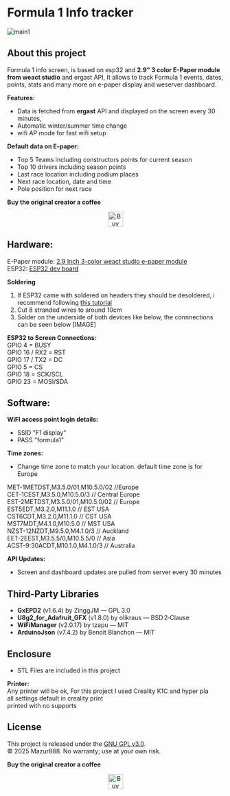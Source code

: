 
# Formula 1 Info tracker  
  
![main1](https://github.com/user-attachments/assets/bd2d88d6-c71a-4726-ab1c-6443115e69ff) 

## About this project  
Formula 1 info screen, is based on esp32 and **2.9"  3 color E-Paper module from weact studio** and ergast API, It allows to track Formula 1 events, dates, points, stats and many more on e-paper display and weserver dashboard.  
  
**Features:**  
  
- Data is fetched from **ergast** API and displayed on the screen every 30 minutes,  
- Automatic winter/summer time change  
- wifi AP mode for fast wifi setup  
    
**Default data on E-paper:**  
  
- Top 5 Teams including constructors points for current season   
- Top 10 drivers including season points   
- Last race location including podium places   
- Next race location, date and time  
- Pole position for next race  

**Buy the original creator a coffee**
<p align="center">
<a href="https://www.buymeacoffee.com/mazur888" target="_blank"><img src="https://cdn.buymeacoffee.com/buttons/default-orange.png" alt="Buy Me A Coffee" height="35" width="auto"></a>
</p>
  
## **Hardware:**  
E-Paper module: [2.9 Inch 3-color weact studio e-paper module](https://www.aliexpress.com/item/1005005183232092.html?spm=a2g0o.productlist.main.2.d29e43e0C0sZmD&algo_pvid=ab08f407-4a25-4efe-bcc8-adf1ec59051f&algo_exp_id=ab08f407-4a25-4efe-bcc8-adf1ec59051f-1&pdp_ext_f=%7B%22order%22%3A%22740%22%2C%22eval%22%3A%221%22%7D&pdp_npi=4%40dis%21GBP%2126.76%217.09%21%21%21251.74%2166.72%21%40211b813b17533132046734689e8b5e%2112000032024103612%21sea%21UK%210%21ABX&curPageLogUid=xo1fotgOXa89&utparam-url=scene%3Asearch%7Cquery_from%3A)  
ESP32: [ESP32 dev board](https://www.aliexpress.com/item/1005010047681414.html?spm=a2g0o.productlist.main.1.30ec1b2cBcUzxq&algo_pvid=14b9ba4f-94ec-4696-9887-1cc359ec1b20&algo_exp_id=14b9ba4f-94ec-4696-9887-1cc359ec1b20-0&pdp_ext_f=%7B%22order%22%3A%225%22%2C%22eval%22%3A%221%22%2C%22fromPage%22%3A%22search%22%7D&pdp_npi=6%40dis%21DKK%2178.46%2128.25%21%21%2185.80%2130.89%21%40211b61ae17593335981955231ef35b%2112000050947514964%21sea%21DK%21938313092%21X%211%210%21n_tag%3A-29919%3Bd%3A570e4a5%3Bm03_new_user%3A-29895&curPageLogUid=9CoVqIbFTJsd&utparam-url=scene%3Asearch%7Cquery_from%3A%7Cx_object_id%3A1005010047681414%7C_p_origin_prod%3A)

**Soldering**
1. If ESP32 came with soldered on headers they should be desoldered, i recommend following [this tutorial](https://www.instructables.com/How-to-Desolder-Headers/) 
2. Cut 8 stranded wires to around 10cm
3. Solder on the underside of both devices like below, the connnections can be seen below
[IMAGE]

**ESP32 to Screen Connections:**  
GPIO 4 = BUSY  
GPIO 16 / RX2 = RST  
GPIO 17 / TX2 = DC  
GPIO 5 = CS  
GPIO 18  = SCK/SCL  
GPIO 23 = MOSI/SDA  

## **Software:**
**WiFI access point login details:**  
- SSID "F1 display"  
- PASS "formula1"  
  
**Time zones:**  
- Change time zone to match your location. default time zone is for Europe  
  
MET-1METDST,M3.5.0/01,M10.5.0/02   //Europe  
CET-1CEST,M3.5.0,M10.5.0/3         // Central Europe  
EST-2METDST,M3.5.0/01,M10.5.0/02   // Europe  
EST5EDT,M3.2.0,M11.1.0           // EST USA  
CST6CDT,M3.2.0,M11.1.0           // CST USA  
MST7MDT,M4.1.0,M10.5.0           // MST USA  
NZST-12NZDT,M9.5.0,M4.1.0/3      // Auckland  
EET-2EEST,M3.5.5/0,M10.5.5/0     // Asia  
ACST-9:30ACDT,M10.1.0,M4.1.0/3   // Australia  
  
**API Updates:**  
- Screen and dashboard updates are pulled from server every 30 minutes

## **Third‑Party Libraries**  
- **GxEPD2** (v1.6.4) by ZinggJM — GPL 3.0  
- **U8g2_for_Adafruit_GFX** (v1.8.0) by olikraus — BSD 2‑Clause  
- **WiFiManager** (v2.0.17) by tzapu — MIT  
- **ArduinoJson** (v7.4.2) by Benoit Blanchon — MIT

## Enclosure
- STL Files are included in this project  
  
**Printer:**  
Any printer will be ok, For this project I used Creality K1C and hyper pla  
all settings default in creality print  
printed with no supports  
  
## License
This project is released under the [GNU GPL v3.0](LICENSE).  
© 2025 Mazur888. No warranty; use at your own risk.

**Buy the original creator a coffee**
<p align="center">
<a href="https://www.buymeacoffee.com/mazur888" target="_blank"><img src="https://cdn.buymeacoffee.com/buttons/default-orange.png" alt="Buy Me A Coffee" height="35" width="auto"></a>
</p>
